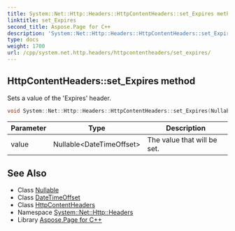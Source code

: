 ```yaml
---
title: System::Net::Http::Headers::HttpContentHeaders::set_Expires method
linktitle: set_Expires
second_title: Aspose.Page for C++
description: 'System::Net::Http::Headers::HttpContentHeaders::set_Expires method. Sets a value of the ''Expires'' header in C++.'
type: docs
weight: 1700
url: /cpp/system.net.http.headers/httpcontentheaders/set_expires/
---
```

## HttpContentHeaders::set_Expires method


Sets a value of the 'Expires' header.

```cpp
void System::Net::Http::Headers::HttpContentHeaders::set_Expires(Nullable<DateTimeOffset> value)
```


| Parameter | Type | Description |
| --- | --- | --- |
| value | Nullable\<DateTimeOffset\> | The value that will be set. |

## See Also

* Class [Nullable](../../../system/nullable/)
* Class [DateTimeOffset](../../../system/datetimeoffset/)
* Class [HttpContentHeaders](../)
* Namespace [System::Net::Http::Headers](../../)
* Library [Aspose.Page for C++](../../../)
